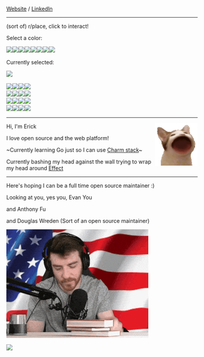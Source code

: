 [Website](https://ericc-ch.github.io) / [LinkedIn](https://www.linkedin.com/in/erick-christian-p)

---

(sort of) r/place, click to interact!

Select a color:

<a href="/select-color?color=2b283b"><img src="https://github-place.val.run/static?color=2b283b" width="40"/></a><a href="/select-color?color=8a5a44"><img src="https://github-place.val.run/static?color=8a5a44" width="40"/></a><a href="/select-color?color=c74b50"><img src="https://github-place.val.run/static?color=c74b50" width="40"/></a><a href="/select-color?color=f9d56e"><img src="https://github-place.val.run/static?color=f9d56e" width="40"/></a><a href="/select-color?color=5b8c5a"><img src="https://github-place.val.run/static?color=5b8c5a" width="40"/></a><a href="/select-color?color=4a69bd"><img src="https://github-place.val.run/static?color=4a69bd" width="40"/></a><a href="/select-color?color=7d5ba6"><img src="https://github-place.val.run/static?color=7d5ba6" width="40"/></a><a href="/select-color?color=faf3e0"><img src="https://github-place.val.run/static?color=faf3e0" width="40"/></a>

Currently selected:

<img src="https://github-place.val.run/selected" width="40"/>

<a href="https://github-place.val.run/paint?x=0&amp;y=0"><img src="https://github-place.val.run/pixel?x=0&amp;y=0" width="40"/></a><a href="https://github-place.val.run/paint?x=1&amp;y=0"><img src="https://github-place.val.run/pixel?x=1&amp;y=0" width="40"/></a><a href="https://github-place.val.run/paint?x=2&amp;y=0"><img src="https://github-place.val.run/pixel?x=2&amp;y=0" width="40"/></a><a href="https://github-place.val.run/paint?x=3&amp;y=0"><img src="https://github-place.val.run/pixel?x=3&amp;y=0" width="40"/></a><br/><a href="https://github-place.val.run/paint?x=0&amp;y=1"><img src="https://github-place.val.run/pixel?x=0&amp;y=1" width="40"/></a><a href="https://github-place.val.run/paint?x=1&amp;y=1"><img src="https://github-place.val.run/pixel?x=1&amp;y=1" width="40"/></a><a href="https://github-place.val.run/paint?x=2&amp;y=1"><img src="https://github-place.val.run/pixel?x=2&amp;y=1" width="40"/></a><a href="https://github-place.val.run/paint?x=3&amp;y=1"><img src="https://github-place.val.run/pixel?x=3&amp;y=1" width="40"/></a><br/><a href="https://github-place.val.run/paint?x=0&amp;y=2"><img src="https://github-place.val.run/pixel?x=0&amp;y=2" width="40"/></a><a href="https://github-place.val.run/paint?x=1&amp;y=2"><img src="https://github-place.val.run/pixel?x=1&amp;y=2" width="40"/></a><a href="https://github-place.val.run/paint?x=2&amp;y=2"><img src="https://github-place.val.run/pixel?x=2&amp;y=2" width="40"/></a><a href="https://github-place.val.run/paint?x=3&amp;y=2"><img src="https://github-place.val.run/pixel?x=3&amp;y=2" width="40"/></a><br/><a href="https://github-place.val.run/paint?x=0&amp;y=3"><img src="https://github-place.val.run/pixel?x=0&amp;y=3" width="40"/></a><a href="https://github-place.val.run/paint?x=1&amp;y=3"><img src="https://github-place.val.run/pixel?x=1&amp;y=3" width="40"/></a><a href="https://github-place.val.run/paint?x=2&amp;y=3"><img src="https://github-place.val.run/pixel?x=2&amp;y=3" width="40"/></a><a href="https://github-place.val.run/paint?x=3&amp;y=3"><img src="https://github-place.val.run/pixel?x=3&amp;y=3" width="40"/></a><br/>

---

<img src="./popcat.gif" align="right" >

Hi, I'm Erick

I love open source and the web platform!

~Currently learning Go just so I can use [Charm stack](https://charm.sh)~

Currently bashing my head against the wall trying to wrap my head around [Effect](https://effect.website)

---

Here's hoping I can be a full time open source maintainer :)

Looking at you, yes you, Evan You

and Anthony Fu

and Douglas Wreden (Sort of an open source maintainer)

![DougDoug Approved](./dougdoug-approved.gif)

<a href="https://github-place.val.run/paint?x=7&y=7"><img src="https://github-place.val.run/pixel?x=7&y=7" width="40px"></a>
<br>
